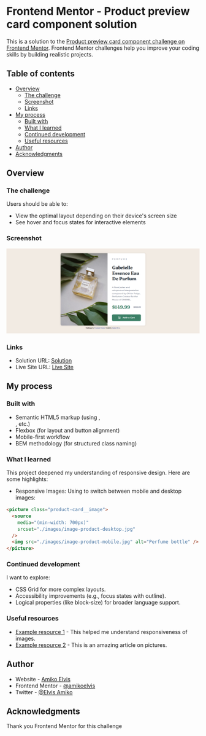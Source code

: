 # Frontend Mentor - Product preview card component solution

This is a solution to the [Product preview card component challenge on Frontend Mentor](https://www.frontendmentor.io/challenges/product-preview-card-component-GO7UmttRfa). Frontend Mentor challenges help you improve your coding skills by building realistic projects.

## Table of contents

- [Overview](#overview)
  - [The challenge](#the-challenge)
  - [Screenshot](#screenshot)
  - [Links](#links)
- [My process](#my-process)
  - [Built with](#built-with)
  - [What I learned](#what-i-learned)
  - [Continued development](#continued-development)
  - [Useful resources](#useful-resources)
- [Author](#author)
- [Acknowledgments](#acknowledgments)

## Overview

### The challenge

Users should be able to:

- View the optimal layout depending on their device's screen size
- See hover and focus states for interactive elements

### Screenshot

![](./images/screenshot.png)

### Links

- Solution URL: [Solution](https://www.frontendmentor.io/solutions/responsive-product-preview-card-component-Yi6k2u_wxG)
- Live Site URL: [Live Site](https://product-card-nine-phi.vercel.app/)

## My process

### Built with

- Semantic HTML5 markup (using <picture>, <section>, etc.)
- Flexbox (for layout and button alignment)
- Mobile-first workflow
- BEM methodology (for structured class naming)

### What I learned

This project deepened my understanding of responsive design. Here are some highlights:

- Responsive Images: Using <picture> to switch between mobile and desktop images:

```html
<picture class="product-card__image">
  <source
    media="(min-width: 700px)"
    srcset="./images/image-product-desktop.jpg"
  />
  <img src="./images/image-product-mobile.jpg" alt="Perfume bottle" />
</picture>
```

### Continued development

I want to explore:

- CSS Grid for more complex layouts.
- Accessibility improvements (e.g., focus states with outline).
- Logical properties (like block-size) for broader language support.

### Useful resources

- [Example resource 1](https://web.dev/learn/design/responsive-images) - This helped me understand responsiveness of images.
- [Example resource 2](https://web.dev/learn/design/picture-element) - This is an amazing article on pictures.

## Author

- Website - [Amiko Elvis](https://product-card-nine-phi.vercel.app/)
- Frontend Mentor - [@amikoelvis](https://www.frontendmentor.io/profile/amikoelvis)
- Twitter - [@Elvis Amiko](https://www.twitter.com/ElvisAmiko)

## Acknowledgments

Thank you Frontend Mentor for this challenge
